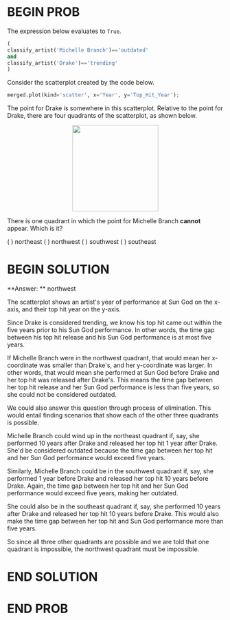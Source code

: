 # BEGIN PROB

The expression below evaluates to `True`.

```py
(
classify_artist('Michelle Branch')=='outdated' 
and 
classify_artist('Drake')=='trending'
)
```

Consider the scatterplot created by the code below.

```py
merged.plot(kind='scatter', x='Year', y='Top_Hit_Year');
```

The point for Drake is somewhere in this scatterplot. Relative to the point for Drake, there are four quadrants of the scatterplot, as shown below.

<center><img src='../assets/images/sp22-midterm/drake-quadrants.png' width=200></center>

There is one quadrant in which the point for Michelle Branch **cannot** appear. Which is it?


( ) northeast
( ) northwest
( ) southwest
( ) southeast

# BEGIN SOLUTION

**Answer: ** northwest

The scatterplot shows an artist's year of performance at Sun God on the x-axis, and their top hit year on the y-axis.

Since Drake is considered trending, we know his top hit came out within the five years prior to his Sun God performance.  In other words, the time gap between his top hit release and his Sun God performance is at most five years.

If Michelle Branch were in the northwest quadrant, that would mean her x-coordinate was smaller than Drake's, and her y-coordinate was larger. In other words, that would mean she performed at Sun God before Drake and her top hit was released after Drake's. This means the time gap between her top hit release and her Sun God performance is less than five years, so she could not be considered outdated.

We could also answer this question through process of elimination. This would entail finding scenarios that show each of the other three quadrants is possible. 

Michelle Branch could wind up in the northeast quadrant if, say, she performed 10 years after Drake and released her top hit 1 year after Drake. She'd be considered outdated because the time gap between her top hit and her Sun God performance would exceed five years.

Similarly, Michelle Branch could be in the southwest quadrant if, say, she performed 1 year before Drake and released her top hit 10 years before Drake. Again, the time gap between her top hit and her Sun God performance would exceed five years, making her outdated.

She could also be in the southeast quadrant if, say, she performed 10 years after Drake and released her top hit 10 years before Drake. This would also make the time gap between her top hit and Sun God performance more than five years.

So since all three other quadrants are possible and we are told that one quadrant is impossible, the northwest quadrant must be impossible.

# END SOLUTION


# END PROB